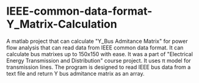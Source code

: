 # IEEE-common-data-format-Y_Matrix-Calculation
A matlab project that can calculate "Y_Bus Admitance Matrix"  for power flow analysis that can read data from IEEE common data format. It can calculate bus matrixes up to 150x150 with ease. It was a part of "Electrical Energy Transmission and Distribution" course project. It uses π model for transmission lines. The program is designed to read IEEE bus data from a text file and return Y bus admitance matrix as an array. 
